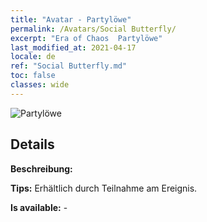 ```yaml
---
title: "Avatar - Partylöwe"
permalink: /Avatars/Social Butterfly/
excerpt: "Era of Chaos  Partylöwe"
last_modified_at: 2021-04-17
locale: de
ref: "Social Butterfly.md"
toc: false
classes: wide
---
```

 ![Partylöwe](/images/a/avatarFrame_31.png)

## Details

 **Beschreibung:**  

 **Tips:** Erhältlich durch Teilnahme am Ereignis. 

 **Is available:**  - 


